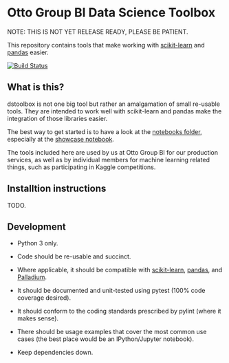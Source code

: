 # Otto Group BI Data Science Toolbox

NOTE: THIS IS NOT YET RELEASE READY, PLEASE BE PATIENT.

This repository contains tools that make working with
[scikit-learn](http://scikit-learn.org/) and
[pandas](http://pandas.pydata.org/) easier.

[![Build Status](https://travis-ci.org/ottogroup/dstoolbox.svg?branch=master)](https://travis-ci.org/ottogroup/dstoolbox)

## What is this?

dstoolbox is not one big tool but rather an amalgamation of small
re-usable tools. They are intended to work well with scikit-learn and
pandas make the integration of those libraries easier.

The best way to get started is to have a look at the [notebooks
folder](https://github.com/ottogroup/dstoolbox/tree/master/notebooks),
especially at the 
[showcase notebook](https://github.com/ottogroup/dstoolbox/blob/master/notebooks/Showcase.ipynb).

The tools included here are used by us at Otto Group BI for our
production services, as well as by individual members for machine
learning related things, such as participating in Kaggle competitions.

## Installtion instructions

TODO.


## Development

* Python 3 only.

* Code should be re-usable and succinct.

* Where applicable, it should be compatible with
  [scikit-learn](http://scikit-learn.org/),
  [pandas](http://pandas.pydata.org/), and
  [Palladium](https://github.com/ottogroup/palladium).

* It should be documented and unit-tested using pytest (100% code
  coverage desired).

* It should conform to the coding standards prescribed by pylint
  (where it makes sense).

* There should be usage examples that cover the most common use cases
  (the best place would be an IPython/Jupyter notebook).

* Keep dependencies down.
